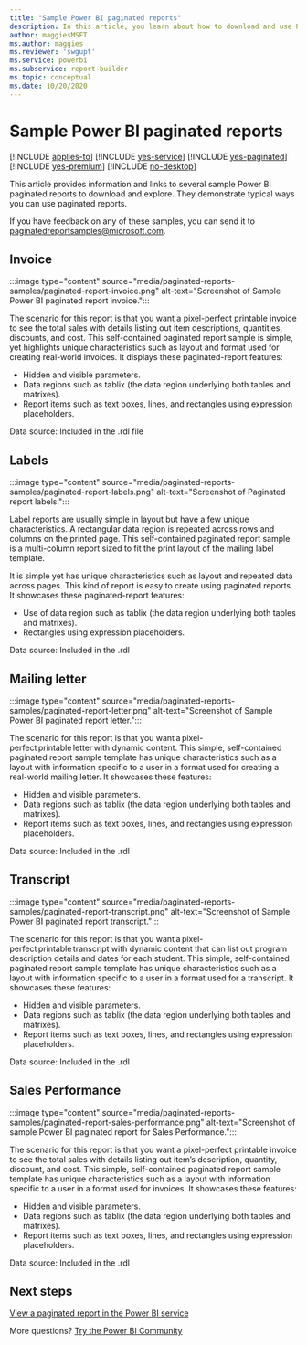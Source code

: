 ```yaml
---
title: "Sample Power BI paginated reports"
description: In this article, you learn about how to download and use Power BI paginated reports.
author: maggiesMSFT
ms.author: maggies
ms.reviewer: 'swgupt'
ms.service: powerbi
ms.subservice: report-builder
ms.topic: conceptual
ms.date: 10/20/2020
---
```


# Sample Power BI paginated reports


[!INCLUDE [applies-to](../includes/applies-to.md)] [!INCLUDE [yes-service](../includes/yes-service.md)] [!INCLUDE [yes-paginated](../includes/yes-paginated.md)] [!INCLUDE [yes-premium](../includes/yes-premium.md)] [!INCLUDE [no-desktop](../includes/no-desktop.md)]

This article provides information and links to several sample Power BI paginated reports to download and explore. They demonstrate typical ways you can use paginated reports.

If you have feedback on any of these samples, you can send it to [paginatedreportsamples@microsoft.com](mailto:paginatedreportsamples@microsoft.com).


## Invoice

:::image type="content" source="media/paginated-reports-samples/paginated-report-invoice.png" alt-text="Screenshot of Sample Power BI paginated report invoice.":::

The scenario for this report is that you want a pixel-perfect printable invoice to see the total sales with details listing out item descriptions, quantities, discounts, and cost. This self-contained paginated report sample is simple, yet highlights unique characteristics such as layout and format used for creating real-world invoices. It displays these paginated-report features:

- Hidden and visible parameters.
- Data regions such as tablix (the data region underlying both tables and matrixes).
- Report items such as text boxes, lines, and rectangles using expression placeholders.

Data source: Included in the .rdl file

## Labels

:::image type="content" source="media/paginated-reports-samples/paginated-report-labels.png" alt-text="Screenshot of Paginated report labels.":::

Label reports are usually simple in layout but have a few unique characteristics. A rectangular data region is repeated across rows and columns on the printed page. This self-contained paginated report sample is a multi-column report sized to fit the print layout of the mailing label template. 

It is simple yet has unique characteristics such as layout and repeated data across pages. This kind of report is easy to create using paginated reports. It showcases these paginated-report features: 

- Use of data region such as tablix (the data region underlying both tables and matrixes).
- Rectangles using expression placeholders.

Data source: Included in the .rdl

## Mailing letter

:::image type="content" source="media/paginated-reports-samples/paginated-report-letter.png" alt-text="Screenshot of Sample Power BI paginated report letter.":::

The scenario for this report is that you want a pixel-perfect printable letter with dynamic content. This simple, self-contained paginated report sample template has unique characteristics such as a layout with information specific to a user in a format used for creating a real-world mailing letter. It showcases these features:

- Hidden and visible parameters.
- Data regions such as tablix (the data region underlying both tables and matrixes).
- Report items such as text boxes, lines, and rectangles using expression placeholders.

Data source: Included in the .rdl

## Transcript

:::image type="content" source="media/paginated-reports-samples/paginated-report-transcript.png" alt-text="Screenshot of Sample Power BI paginated report transcript.":::

The scenario for this report is that you want a pixel-perfect printable transcript with dynamic content that can list out program description details and dates for each student. This simple, self-contained paginated report sample template has unique characteristics such as a layout with information specific to a user in a format used for a transcript. It showcases these features:

- Hidden and visible parameters.
- Data regions such as tablix (the data region underlying both tables and matrixes).
- Report items such as text boxes, lines, and rectangles using expression placeholders.

Data source: Included in the .rdl

## Sales Performance

:::image type="content" source="media/paginated-reports-samples/paginated-report-sales-performance.png" alt-text="Screenshot of sample Power BI paginated report for Sales Performance.":::

The scenario for this report is that you want a pixel-perfect printable invoice to see the total sales with details listing out item’s description, quantity, discount, and cost. This simple, self-contained paginated report sample template has unique characteristics such as a layout with information specific to a user in a format used for invoices. It showcases these features:

- Hidden and visible parameters.
- Data regions such as tablix (the data region underlying both tables and matrixes).
- Report items such as text boxes, lines, and rectangles using expression placeholders.

Data source: Included in the .rdl
  
## Next steps

[View a paginated report in the Power BI service](../consumer/paginated-reports-view-power-bi-service.md)

More questions? [Try the Power BI Community](https://community.powerbi.com/)